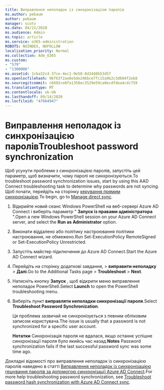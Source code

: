 ```yaml
---
title: Виправлення неполадок із синхронізацією паролів
ms.author: pebaum
author: pebaum
manager: scotv
ms.date: 04/21/2020
ms.audience: Admin
ms.topic: article
ms.service: o365-administration
ROBOTS: NOINDEX, NOFOLLOW
localization_priority: Normal
ms.collection: Adm_O365
ms.custom:
- "579"
- "1300006"
ms.assetid: 1cba32c4-37ce-4ec1-9e58-8d3440b53d57
ms.openlocfilehash: 96f63f2ae8e5de246bce7fc15a9b2c3d604f2eb8
ms.sourcegitcommit: c6692ce0fa1358ec3529e59ca0ecdfdea4cdc759
ms.translationtype: MT
ms.contentlocale: uk-UA
ms.lasthandoff: 09/14/2020
ms.locfileid: "47664947"
---
```

# <a name="troubleshoot-password-synchronization"></a><span data-ttu-id="334e7-102">Виправлення неполадок із синхронізацією паролів</span><span class="sxs-lookup"><span data-stu-id="334e7-102">Troubleshoot password synchronization</span></span>

<span data-ttu-id="334e7-103">Щоб усунути проблеми з синхронізацією паролів, запустіть цей параметр, щоб визначити, чому паролі не синхронізуються.</span><span class="sxs-lookup"><span data-stu-id="334e7-103">To troubleshoot password synchronization issues, start by using this AAD Connect troubleshooting task to determine why passwords are not syncing.</span></span> <span data-ttu-id="334e7-104">Щоб почати, перейдіть на сторінку [керування прямим синхронізацією](https://admin.microsoft.com/AdminPortal/Home#/dirsyncmanagement).</span><span class="sxs-lookup"><span data-stu-id="334e7-104">To begin, go to [Manage direct sync](https://admin.microsoft.com/AdminPortal/Home#/dirsyncmanagement).</span></span>  

1. <span data-ttu-id="334e7-105">Відкрийте новий сеанс Windows PowerShell на веб-сервері Azure AD Connect і виберіть параметр " **Запуск із правами адміністратора** ".</span><span class="sxs-lookup"><span data-stu-id="334e7-105">Open a new Windows PowerShell session on your Azure AD Connect server, and select the **Run as Administrator** option.</span></span>

2. <span data-ttu-id="334e7-106">Виконати віддалено або політику настроювання політики настроювання, не обмежено.</span><span class="sxs-lookup"><span data-stu-id="334e7-106">Run Set-ExecutionPolicy RemoteSigned or Set-ExecutionPolicy Unrestricted.</span></span>

3. <span data-ttu-id="334e7-107">Запустіть майстер підключення до Azure AD Connect.</span><span class="sxs-lookup"><span data-stu-id="334e7-107">Start the Azure AD Connect wizard.</span></span>

4. <span data-ttu-id="334e7-108">Перейдіть на сторінку додаткові завдання, > **виправити неполадку**  >  **Далі**.</span><span class="sxs-lookup"><span data-stu-id="334e7-108">Go to the Additional Tasks page > **Troubleshoot** > **Next**.</span></span>

5. <span data-ttu-id="334e7-109">Натисніть кнопку **Запуск** , щоб відкрити меню виправлення неполадок PowerShell.</span><span class="sxs-lookup"><span data-stu-id="334e7-109">Select **Launch** to open the PowerShell troubleshooting menu.</span></span>

6. <span data-ttu-id="334e7-110">Виберіть пункт **виправляти неполадки синхронізації пароля**.</span><span class="sxs-lookup"><span data-stu-id="334e7-110">Select **Troubleshoot Password Synchronization**.</span></span>

    <span data-ttu-id="334e7-111">Ця проблема зазвичай не синхронізується з певним обліковим записом користувача.</span><span class="sxs-lookup"><span data-stu-id="334e7-111">The issue is usually that a password is not synchronized for a specific user account.</span></span>

    <span data-ttu-id="334e7-112">**Нотатки** Синхронізація пароля не вдалася, якщо останнє успішне синхронізації пароля було якийсь час назад.</span><span class="sxs-lookup"><span data-stu-id="334e7-112">**Notes** Password synchronization fails if the last successful password sync was some time ago.</span></span>

<span data-ttu-id="334e7-113">Докладні відомості про виправлення неполадок із синхронізацією паролів наведено в статті [Виправлення неполадок із синхронізацією гешування паролів за допомогою синхронізації Azure AD Connect](https://docs.microsoft.com/azure/active-directory/hybrid/tshoot-connect-password-hash-synchronization).</span><span class="sxs-lookup"><span data-stu-id="334e7-113">For more help troubleshooting password synchronization, see [Troubleshoot password hash synchronization with Azure AD Connect sync](https://docs.microsoft.com/azure/active-directory/hybrid/tshoot-connect-password-hash-synchronization).</span></span>